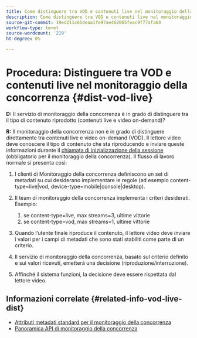 ```yaml
---
title: Come distinguere tra VOD e contenuti live nel monitoraggio della concorrenza
description: Come distinguere tra VOD e contenuti live nel monitoraggio della concorrenza
source-git-commit: 19ed211c65deaa1fe97ae462065feac9f77afa64
workflow-type: tm+mt
source-wordcount: '219'
ht-degree: 0%

---
```



# Procedura: Distinguere tra VOD e contenuti live nel monitoraggio della concorrenza {#dist-vod-live}

**D:** Il servizio di monitoraggio della concorrenza è in grado di distinguere tra il tipo di contenuto riprodotto (contenuti live e video on-demand)?



**R:** Il monitoraggio della concorrenza non è in grado di distinguere direttamente tra contenuti live e video on-demand (VOD). Il lettore video deve conoscere il tipo di contenuto che sta riproducendo e inviare queste informazioni durante il [chiamata di inizializzazione della sessione](/help/concurrency-monitoring/cm-api-overview.md#session-initial) (obbligatorio per il monitoraggio della concorrenza). Il flusso di lavoro normale si presenta così:

1. I clienti di Monitoraggio della concorrenza definiscono un set di metadati su cui desiderano implementare le regole (ad esempio content-type=live|vod, device-type=mobile|console|desktop).
1. Il team di monitoraggio della concorrenza implementa i criteri desiderati. Esempio:
   1. se content-type=live, max streams=3, ultime vittorie
   1. se content-type=vod, max streams=1, ultime vittorie

1. Quando l’utente finale riproduce il contenuto, il lettore video deve inviare i valori per i campi di metadati che sono stati stabiliti come parte di un criterio.

1. Il servizio di monitoraggio della concorrenza, basato sul criterio definito e sui valori ricevuti, emetterà una decisione (riproduzione/interruzione).

1. Affinché il sistema funzioni, la decisione deve essere rispettata dal lettore video.



## Informazioni correlate {#related-info-vod-live-dist}

* [Attributi metadati standard per il monitoraggio della concorrenza](/help/concurrency-monitoring/standard-metadata-attributes.md)
* [Panoramica API di monitoraggio della concorrenza](/help/concurrency-monitoring/cm-api-overview.md)
